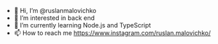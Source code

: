 - 👋 Hi, I’m @ruslanmalovichko
- 👀 I’m interested in back end
- 🌱 I’m currently learning Node.js and TypeScript
- 📫 How to reach me https://www.instagram.com/ruslan.malovichko/

<!---
ruslanmalovichko/ruslanmalovichko is a ✨ special ✨ repository because its `README.md` (this file) appears on your GitHub profile.
You can click the Preview link to take a look at your changes.
--->
